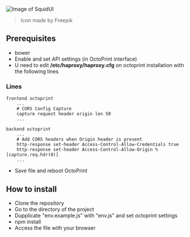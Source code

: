 ![Image of SquidUI](https://git.makz.me/harkor/octopouet/raw/master/img/squid.png)
> Icon made by Freepik

## Prerequisites

- bower
- Enable and set API settings (in OctoPrint interface)
- U need to edit **/etc/haproxy/haproxy.cfg** on octoprint installation with the following lines

### Lines
    frontend octoprint
        ...
        # CORS Config Capture
        capture request header origin len 50
        ...

    backend octoprint
        ...
        # Add CORS headers when Origin header is present
        http-response set-header Access-Control-Allow-Credentials true
        http-response set-header Access-Control-Allow-Origin %[capture.req.hdr(0)]
        ...

- Save file and reboot OctoPrint

## How to install

- Clone the repository
- Go to the directory of the project
- Dupplicate "env.example.js" with "env.js" and set octoprint settings
- npm install
- Access the file with your browser
